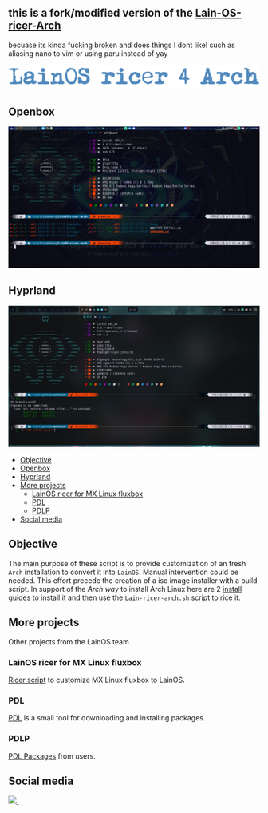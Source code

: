 ## this is a fork/modified version of the [Lain-OS-ricer-Arch](https://codeberg.org/LainOS/LainOS-ricer-arch)
becuase its kinda fucking broken and does things I dont like! such as aliasing nano to vim or using paru instead of yay

![LainOS](images/logo.png)
## Openbox
![LainOS Opebox](images/term.jpg)
## Hyprland
![LainOS Hyprland](images/Hyprland.jpg)

<!--toc:start-->
- [Objective](#objective)
- [Openbox](#openbox)
- [Hyprland](#hyprland)
- [More projects](#more-projects)
  - [LainOS ricer for MX Linux fluxbox](#lainos-ricer-for-mx-linux-fluxbox)
  - [PDL](#pdl)
  - [PDLP](#pdlp)
- [Social media](#social-media)
<!--toc:end-->
## Objective
The main purpose of these script is to provide customization of an fresh `Arch` installation to convert it into `LainOS`. Manual intervention could be needed.
This effort precede the creation of a iso image installer with a build script.
In support of the *Arch way* to install Arch Linux here are 2 [install guides](install_guides) to install it and then use the `Lain-ricer-arch.sh` script to rice it.

## More projects
Other projects from the LainOS team

### LainOS ricer for MX Linux fluxbox
[Ricer script](https://codeberg.org/LainOS/LainOS-ricer) to customize MX Linux fluxbox to LainOS.

### PDL
[PDL](https://github.com/ashk123/PDL) is a small tool for downloading and installing packages.

### PDLP
[PDL Packages](https://github.com/ashk123/PDLP) from users.

## Social media
<a href="https://www.reddit.com/r/LainOSdevelopers/">
<img src="https://img.shields.io/badge/Reddit-FF4500?style=for-the-badge&logo=reddit&logoColor=white">
</a>&nbsp;&nbsp;
